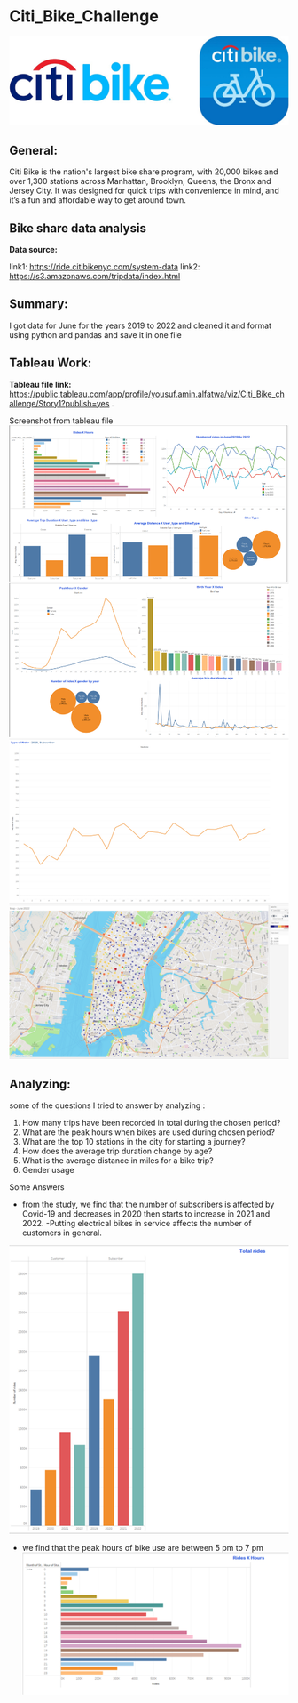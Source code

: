 
# Citi_Bike_Challenge

![](Images/cover.jpeg)
## General:
Citi Bike is the nation's largest bike share program, with 20,000 bikes and over 1,300 stations across Manhattan, Brooklyn, Queens, the Bronx and Jersey City. It was designed for quick trips with convenience in mind, and it’s a fun and affordable way to get around town.

## Bike share data analysis 
**Data source:**

link1: https://ride.citibikenyc.com/system-data
link2: https://s3.amazonaws.com/tripdata/index.html

## Summary:

I got data for June for the years 2019 to 2022 and cleaned it and format using python and pandas and save it in one file










## Tableau Work:

**Tableau file link:** https://public.tableau.com/app/profile/yousuf.amin.alfatwa/viz/Citi_Bike_challenge/Story1?publish=yes .

Screenshot from tableau file 
![dash1](Images/dash_1.png)
![dash2](Images/dash_2.png)
![sub](Images/sub21.png)
![map](Images/map.png)




## Analyzing:

some of the questions I tried to answer by analyzing :

1. How many trips have been recorded in total during the chosen period?
2. What are the peak hours when bikes are used during chosen period?
3. What are the top 10 stations in the city for starting a journey?
4. How does the average trip duration change by age?
5. What is the average distance in miles for a bike trip?
6. Gender usage

Some Answers
- from the study, we find that the number of subscribers is affected by Covid-19 and decreases in 2020 then starts to increase in 2021 and 2022.
-Putting electrical bikes in service affects the number of customers in general.

![result](Images/number_of_subs.png)

- we find that the peak hours of bike use are  between 5 pm to 7 pm
![result](Images/peak.png)
